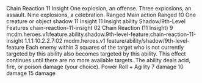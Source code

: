 <ability>
  <name>Chain Reaction</name>
  <cost>11 Insight</cost>
  <flavor>One explosion, an offense. Three explosions, an assault. Nine explosions, a celebration.</flavor>
  <keywords>
    <keyword>Ranged</keyword>
  </keywords>
  <type>Main action</type>
  <distance>Ranged 10</distance>
  <target>One creature or object</target>
  <metadata>
    <class>shadow</class>
    <cost>11 Insight</cost>
    <cost_amount>11</cost_amount>
    <cost_resource>Insight</cost_resource>
    <feature_type>ability</feature_type>
    <file_dpath>Shadow/9th-Level Features</file_dpath>
    <item_id>chain-reaction-11-insight</item_id>
    <item_index>02</item_index>
    <item_name>Chain Reaction (11 Insight)</item_name>
    <level>9</level>
    <scc>mcdm.heroes.v1:feature.ability.shadow.9th-level-feature:chain-reaction-11-insight</scc>
    <scdc>1.1.1:10.2.2.7:02</scdc>
    <source>mcdm.heroes.v1</source>
    <type>feature/ability/shadow/9th-level-feature</type>
  </metadata>
  <effects>
    <effect type="mundane">Each enemy within 3 squares of the target who is not currently targeted by this ability also becomes targeted by this ability. This effect continues until there are no more available targets. The ability deals acid, fire, or poison damage (your choice).</effect>
    <effect type="roll">
      <roll>Power Roll + Agility</roll>
      <t1>7 damage</t1>
      <t2>10 damage</t2>
      <t3>15 damage</t3>
    </effect>
  </effects>
</ability>

